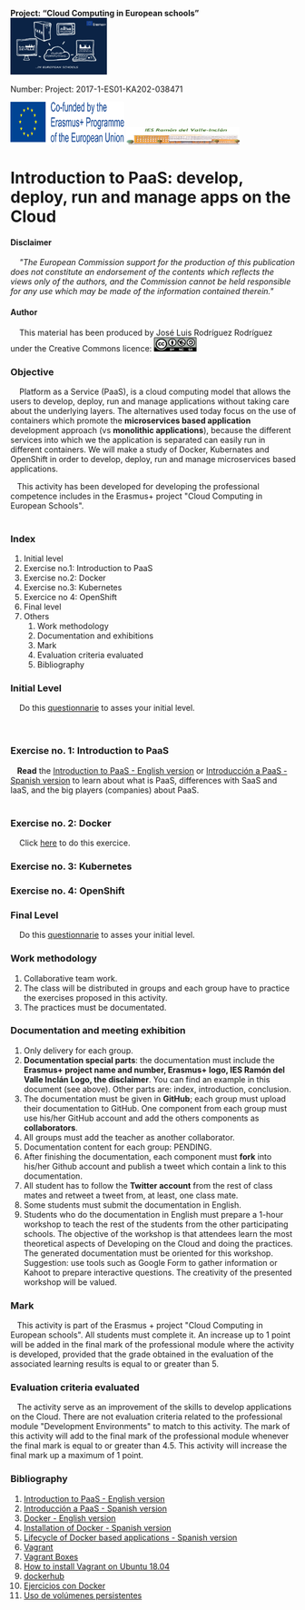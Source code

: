  **Project: “Cloud Computing in European schools”**  
<img src="/img/cloud-computing-logoproject.jpg" height="100" width="170">

 Number: Project: 2017-1-ES01-KA202-038471

<img src="/img/cofinanciadoEN.png" height="75" width="200"> <img src="/img/logoIES-Modificado.png" height="30" width="200">  




# Introduction to PaaS: develop, deploy, run and manage apps on the Cloud  



#### Disclaimer
&nbsp;&nbsp;&nbsp;  *"The European Commission support for the production of this publication does not constitute an endorsement of the contents which reflects the views only of the authors, and the Commission cannot be held responsible for any use which may be made of the information contained therein."*




#### Author

&nbsp;&nbsp;&nbsp;  This material has been produced by José Luis Rodríguez Rodríguez under the Creative Commons licence:  <img src="/img/Licencia-Tipo2.png" height="25" width="75">  




### Objective
&nbsp;&nbsp;&nbsp; Platform as a Service (PaaS), is a cloud computing model that allows the users to develop, deploy, run and manage applications without taking care about the underlying layers. The alternatives used today focus on the use of containers which promote the **microservices based application** development approach (vs **monolithic applications**), because the different services into which we the application is separated can easily run in different containers. We will make a study of Docker, Kubernates and OpenShift in order to develop, deploy, run and manage  microservices based applications.

&nbsp;&nbsp;&nbsp;This activity has been developed for developing the professional competence includes in the Erasmus+ project "Cloud Computing in European Schools".
<br>
<br> 

### Index
 1. Initial level
 2. Exercise no.1: Introduction to PaaS
 3. Exercise no.2: Docker
 4. Exercise no.3: Kubernetes
 5. Exercice no 4: OpenShift
 6. Final level
 7. Others
    1. Work methodology
    2. Documentation and exhibitions
    3. Mark
    4. Evaluation criteria evaluated
    5. Bibliography
 


###  Initial Level
&nbsp;&nbsp;&nbsp;  Do this [questionnarie](PENDING) to asses your initial level.  
<br><br>

### Exercise no. 1: Introduction to PaaS

&nbsp;&nbsp;&nbsp;**Read** the [Introduction to PaaS - English version](https://iesgn.github.io/cloudandrelated/paas.html#/) or [Introducción a PaaS - Spanish version](https://iesgn.github.io/cloudandrelated/es_paas.html#/) to learn about what is PaaS, differences with SaaS and IaaS, and the big players (companies) about PaaS.
<br><br>

### Exercise no. 2: Docker
&nbsp;&nbsp;&nbsp;   Click [here](https://github.com/jlr2/IntroductionPaaS/blob/master/docker.md) to do this exercice.

### Exercise no. 3: Kubernetes



### Exercise no. 4: OpenShift



###  Final Level
&nbsp;&nbsp;&nbsp;  Do this [questionnarie](https://docs.google.com/forms/d/e/1FAIpQLSdYfxr0NwK-qqOg-6vPN-WtizHAmeuRz5MwX6N9NXM9W3W-Cg/viewform) to asses your initial level.  





### Work methodology


 1. Collaborative team work.
 2. The class will be distributed in groups and each group have to practice the exercises proposed in this activity.
 3. The practices must be documentated.


### Documentation and meeting exhibition
 1. Only delivery for each group.
 2. **Documentation special parts**: the documentation must include the **Erasmus+ project name and number, Erasmus+ logo, IES Ramón del Valle Inclán Logo, the disclaimer**. You can find an example in this document (see above).  Other parts are: index, introduction, conclusion.
 3. The documentation must be given in **GitHub**; each group must upload their documentation to GitHub. One component from each group must use his/her GitHub account and add the others components as **collaborators**.
 4. All groups must add the teacher as another collaborator.
 5. Documentation content for each group: PENDING.
 6. After finishing the documentation, each component must **fork** into his/her Github account and publish a tweet which contain a link to this documentation.
 7. All student has to follow the **Twitter account** from the rest of class mates and retweet a tweet from, at least, one class mate.
 8. Some students must submit the documentation in English.
 9. Students who do the documentation in English must prepare a 1-hour workshop to teach the rest of the students from the other participating schools. The objective of the workshop is that attendees learn the most theoretical aspects of Developing on the Cloud and doing the practices. The generated documentation must be oriented for this workshop. Suggestion: use tools such as Google Form to gather information or Kahoot to prepare interactive questions. The creativity of the presented workshop will be valued.


### Mark
&nbsp;&nbsp;&nbsp;This activity is part of the Erasmus + project "Cloud Computing in  European schools". All students must complete it. An increase up to 1 point will be added in the final mark of the professional module where the activity is developed, provided that the grade obtained in the evaluation of the associated learning results is equal to or greater than 5.      






### Evaluation criteria evaluated
	
&nbsp;&nbsp;&nbsp;The activity serve as an improvement of the skills to develop applications on the Cloud. There are not evaluation criteria related to the professional module "Development Environments" to match to this activity. The mark of this activity  will add to the final mark of the professional module whenever the final mark is equal to or greater than 4.5. This activity will increase the final mark up a maximum of 1 point.
  




### Bibliography
 
 1. [Introduction to PaaS - English version](https://iesgn.github.io/cloudandrelated/paas.html#/)
 2. [Introducción a PaaS - Spanish version](https://iesgn.github.io/cloudandrelated/es_paas.html#/)
 3. [Docker - English version](https://iesgn.github.io/cloudandrelated/docker.html#/)
 4. [Installation of Docker - Spanish version](https://github.com/iesgn/cloudandrelated/blob/master/paas/doc/docker.md) 
 5. [Lifecycle of Docker based applications - Spanish version](https://iesgn.github.io/cloudandrelated/es_docker.html#/)
 6. [Vagrant](https://www.vagrantup.com/intro/index.html)
 7. [Vagrant Boxes](https://app.vagrantup.com/boxes/search)
 8. [How to install Vagrant on Ubuntu 18.04](https://linuxize.com/post/how-to-install-vagrant-on-ubuntu-18-04/)
 9. [dockerhub](https://hub.docker.com/)
 10. [Ejercicios con Docker](https://github.com/iesgn/cloudandrelated/blob/master/paas/doc/ejercicios_docker.md)
 11. [Uso de volúmenes persistentes](https://iesgn.github.io/cloudandrelated/es_docker.html#/10)



 



